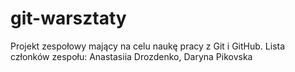 # git-warsztaty
Projekt zespołowy mający na celu naukę pracy z Git i GitHub.
Lista członków zespołu: Anastasiia Drozdenko, Daryna Pikovska
